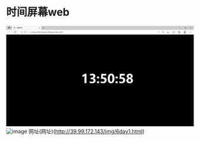 # 时间屏幕web
![image](./6day1.png)
![image](http://39.99.172.143/img/6day1.PNG) 
网址(网址)(http://39.99.172.143/img/6day1.html)
